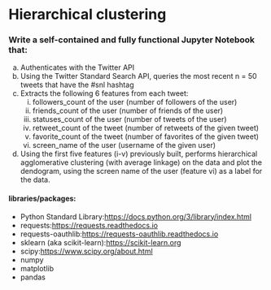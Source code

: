 ﻿﻿<h1>Hierarchical clustering</h1>
<h3> Write a self-contained and fully functional Jupyter Notebook that: </h3>
<ol type = "a">
<li> Authenticates with the Twitter API </li>
<li> Using the Twitter Standard Search API, queries the most recent n = 50 tweets that have the #snl hashtag </li>
<li> Extracts the following 6 features from each tweet: 
<ol type = "i">
<li> followers_count of the user (number of followers of the user)</li>
<li> friends_count of the user (number of friends of the user)</li>
<li> statuses_count of the user (number of tweets of the user)</li>
<li> retweet_count of the tweet (number of retweets of the given tweet)</li>
<li> favorite_count of the tweet (number of favorites of the given tweet)</li>
<li> screen_name of the user (username of the given user) </li>
</ol>
</li>
<li> Using the first five features (i-v) previously built, performs hierarchical agglomerative clustering (with average linkage) on the data and plot the dendogram, using the screen name of the user (feature vi) as a label for the data.</li>
</ol>
<h4>libraries/packages:</h4>
<ul type="disc">
<li> Python Standard Library:<a href="url">https://docs.python.org/3/library/index.html</a></li>
<li> requests:<a href="url">https://requests.readthedocs.io</a></li>
<li> requests-oauthlib:<a href="url">https://requests-oauthlib.readthedocs.io</a></li>
<li> sklearn (aka scikit-learn):<a href="url">https://scikit-learn.org</a></li>
<li> scipy:<a href="url">https://www.scipy.org/about.html<a href="url"> </a></li>
<li> numpy </li>
<li> matplotlib</li>
<li> pandas</li>
</ul>
